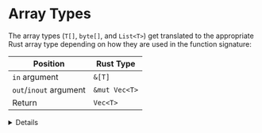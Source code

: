 # Array Types

The array types (`T[]`, `byte[]`, and `List<T>`) get translated to the
appropriate Rust array type depending on how they are used in the function
signature:

| Position               | Rust Type     |
| ---------------------- | ------------- |
| `in` argument          | `&[T]`        |
| `out`/`inout` argument | `&mut Vec<T>` |
| Return                 | `Vec<T>`      |

<details>

- In Android 13 or higher, fixed-size arrays are supported, i.e. `T[N]` becomes
  `[T; N]`. Fixed-size arrays can have multiple dimensions (e.g. int[3][4]). In
  the Java backend, fixed-size arrays are represented as array types.
- Arrays in parcelable fields always get translated to `Vec<T>`.

</details>
